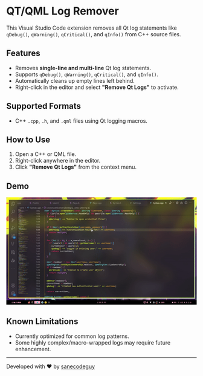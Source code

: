 # QT/QML Log Remover

This Visual Studio Code extension removes all Qt log statements like `qDebug()`, `qWarning()`, `qCritical()`, and `qInfo()` from C++ source files.


## Features

- Removes **single-line and multi-line** Qt log statements.
- Supports `qDebug()`, `qWarning()`, `qCritical()`, and `qInfo()`.
- Automatically cleans up empty lines left behind.
- Right-click in the editor and select **"Remove Qt Logs"** to activate.

## Supported Formats

- C++ `.cpp`, `.h`, and `.qml` files using Qt logging macros.

## How to Use

1. Open a C++ or QML file.
2. Right-click anywhere in the editor.
3. Click **"Remove Qt Logs"** from the context menu.

## Demo

![Demo](resources/demo.gif) <!-- Placeholder path; replace when actual GIF is ready -->

## Known Limitations

- Currently optimized for common log patterns.
- Some highly complex/macro-wrapped logs may require future enhancement.

---

Developed with ❤️ by [sanecodeguy](https://github.com/sanecodeguy)
